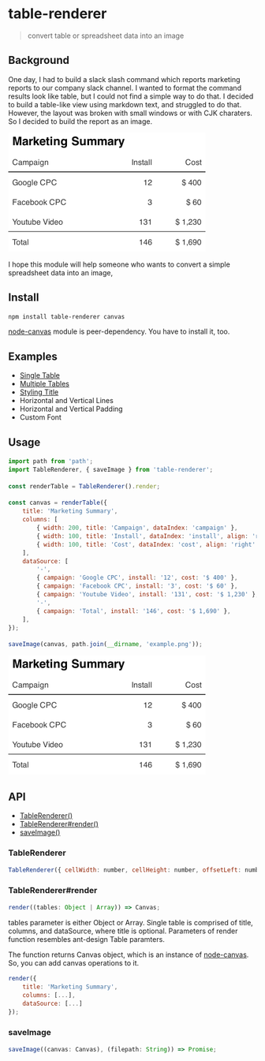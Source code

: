 # table-renderer

> convert table or spreadsheet data into an image

## Background

One day, I had to build a slack slash command which reports marketing reports to our company slack channel. I wanted to format the command results look like table, but I could not find a simple way to do that. I decided to build a table-like view using markdown text, and struggled to do that. However, the layout was broken with small windows or with CJK charaters. So I decided to build the report as an image.

![table-renderer](example.png)

I hope this module will help someone who wants to convert a simple spreadsheet data into an image,

## Install

```bash
npm install table-renderer canvas
```

[node-canvas](https://github.com/Automattic/node-canvas) module is peer-dependency. You have to install it, too.

## Examples

-   [Single Table](./examples/single-table/README.md)
-   [Multiple Tables](./examples/multiple-tables/README.md)
-   [Styling Title](./examples/styling-title/README.md)
-   Horizontal and Vertical Lines
-   Horizontal and Vertical Padding
-   Custom Font

## Usage

```javascript
import path from 'path';
import TableRenderer, { saveImage } from 'table-renderer';

const renderTable = TableRenderer().render;

const canvas = renderTable({
	title: 'Marketing Summary',
	columns: [
		{ width: 200, title: 'Campaign', dataIndex: 'campaign' },
		{ width: 100, title: 'Install', dataIndex: 'install', align: 'right' },
		{ width: 100, title: 'Cost', dataIndex: 'cost', align: 'right' },
	],
	dataSource: [
		'-',
		{ campaign: 'Google CPC', install: '12', cost: '$ 400' },
		{ campaign: 'Facebook CPC', install: '3', cost: '$ 60' },
		{ campaign: 'Youtube Video', install: '131', cost: '$ 1,230' },
		'-',
		{ campaign: 'Total', install: '146', cost: '$ 1,690' },
	],
});

saveImage(canvas, path.join(__dirname, 'example.png'));
```

![single table](example.png)

## API

-   [TableRenderer()](#tablerenderer)
-   [TableRenderer#render()](#tablerendererrender)
-   [saveImage()](#saveimage)

### TableRenderer

```javascript
TableRenderer({ cellWidth: number, cellHeight: number, offsetLeft: number, offsetTop: number, spacing: number }) => { render: function };
```

### TableRenderer#render

```javascript
render((tables: Object | Array)) => Canvas;
```

tables parameter is either Object or Array. Single table is comprised of title, columns, and dataSource, where title is optional. Parameters of render function resembles ant-design Table paramters.

The function returns Canvas object, which is an instance of [node-canvas](https://github.com/Automattic/node-canvas). So, you can add canvas operations to it.

```javascript
render({
    title: 'Marketing Summary',
    columns: [...],
    dataSource: [...]
});
```

### saveImage

```javascript
saveImage((canvas: Canvas), (filepath: String)) => Promise;
```
